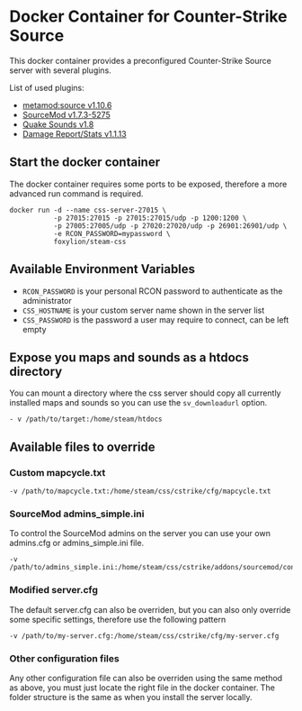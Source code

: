 # Docker Container for Counter-Strike Source

This docker container provides a preconfigured Counter-Strike Source server with several plugins.

List of used plugins:
- [metamod:source v1.10.6](http://www.metamodsource.net/downloads/)
- [SourceMod v1.7.3-5275](http://www.sourcemod.net/downloads.php?branch=stable)
- [Quake Sounds v1.8](https://forums.alliedmods.net/showthread.php?t=58548)
- [Damage Report/Stats v1.1.13](https://forums.alliedmods.net/showthread.php?t=64661)

## Start the docker container

The docker container requires some ports to be exposed, therefore a more advanced run command is required.

```
docker run -d --name css-server-27015 \
           -p 27015:27015 -p 27015:27015/udp -p 1200:1200 \
           -p 27005:27005/udp -p 27020:27020/udp -p 26901:26901/udp \
           -e RCON_PASSWORD=mypassword \
           foxylion/steam-css
```

## Available Environment Variables

- ``RCON_PASSWORD`` is your personal RCON password to authenticate as the administrator
- ``CSS_HOSTNAME`` is your custom server name shown in the server list
- ``CSS_PASSWORD`` is the password a user may require to connect, can be left empty

## Expose you maps and sounds as a htdocs directory

You can mount a directory where the css server should copy all currently installed maps and sounds so you can use the `sv_downloadurl` option.

```
- v /path/to/target:/home/steam/htdocs
```

## Available files to override

### Custom mapcycle.txt

```
-v /path/to/mapcycle.txt:/home/steam/css/cstrike/cfg/mapcycle.txt
```

### SourceMod admins_simple.ini

To control the SourceMod admins on the server you can use your own admins.cfg or admins_simple.ini file.

```
-v /path/to/admins_simple.ini:/home/steam/css/cstrike/addons/sourcemod/configs/admin_simple.ini
```

### Modified server.cfg

The default server.cfg can also be overriden, but you can also only override some specific settings, therefore use the following pattern
```
-v /path/to/my-server.cfg:/home/steam/css/cstrike/cfg/my-server.cfg
```

### Other configuration files

Any other configuration file can also be overriden using the same method as above, you must just locate the right file in the docker container. The folder structure is the same as when you install the server locally.

